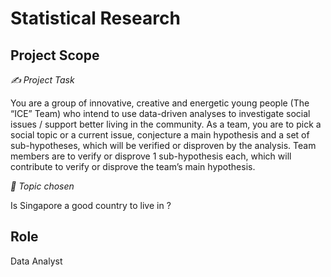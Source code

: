 # Statistical Research 

## Project Scope 

<i> ✍️ Project Task </i> 

You are a group of innovative, creative and energetic young people (The “ICE” Team) who intend to use data-driven analyses to investigate social issues / support better living in the community. As a team, you are to pick a social topic or a current issue, conjecture a main hypothesis and a set of sub-hypotheses, which will be verified or disproven by the analysis. Team members are to verify or disprove 1 sub-hypothesis each, which will contribute to verify or disprove the team’s main hypothesis.

<i> 📝 Topic chosen </i>

Is Singapore a good country to live in ?

## Role 

Data Analyst 



